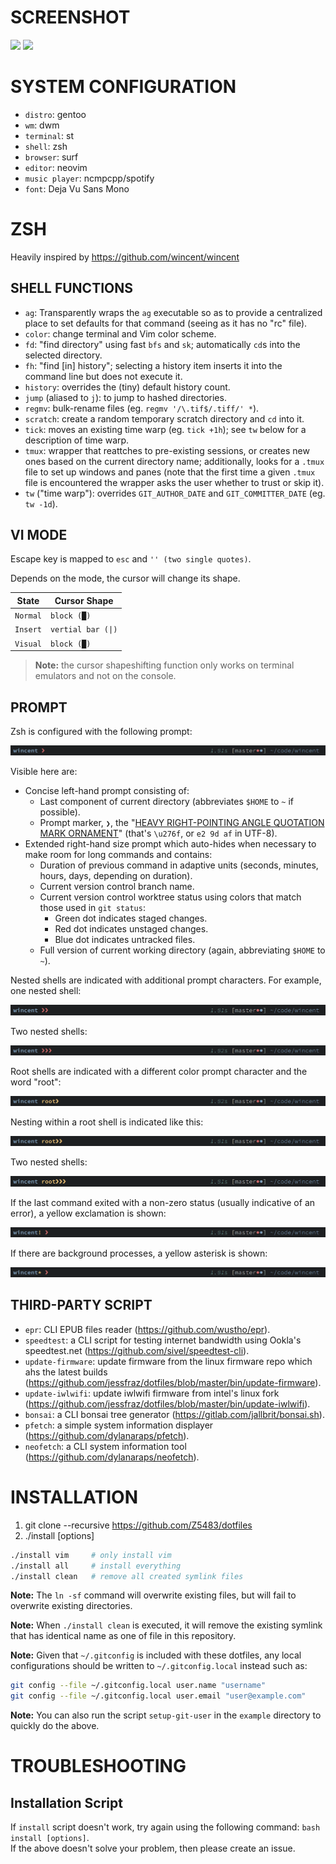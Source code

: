# SCREENSHOT
![](https://raw.githubusercontent.com/Z5483/dotfiles/master/.img/desktop-tiling)
![](https://raw.githubusercontent.com/Z5483/dotfiles/master/.img/desktop-floating)

# SYSTEM CONFIGURATION

* `distro`: gentoo
* `wm`: dwm
* `terminal`: st
* `shell`: zsh
* `browser`: surf
* `editor`: neovim
* `music player`: ncmpcpp/spotify
* `font`: Deja Vu Sans Mono

# ZSH

Heavily inspired by https://github.com/wincent/wincent

## SHELL FUNCTIONS

- `ag`: Transparently wraps the `ag` executable so as to provide a centralized place to set defaults for that command (seeing as it has no "rc" file).
- `color`: change terminal and Vim color scheme.
- `fd`: "find directory" using fast `bfs` and `sk`; automatically `cd`s into the selected directory.
- `fh`: "find [in] history"; selecting a history item inserts it into the command line but does not execute it.
- `history`: overrides the (tiny) default history count.
- `jump` (aliased to `j`): to jump to hashed directories.
- `regmv`: bulk-rename files (eg. `regmv '/\.tif$/.tiff/' *`).
- `scratch`: create a random temporary scratch directory and `cd` into it.
- `tick`: moves an existing time warp (eg. `tick +1h`); see `tw` below for a description of time warp.
- `tmux`: wrapper that reattches to pre-existing sessions, or creates new ones based on the current directory name; additionally, looks for a `.tmux` file to set up windows and panes (note that the first time a given `.tmux` file is encountered the wrapper asks the user whether to trust or skip it).
- `tw` ("time warp"): overrides `GIT_AUTHOR_DATE` and `GIT_COMMITTER_DATE` (eg. `tw -1d`).

## VI MODE

Escape key is mapped to `esc` and `'' (two single quotes)`.

Depends on the mode, the cursor will change its shape.

| State  | Cursor Shape |
| ------------- | ------------- |
| `Normal`  | `block (█)`  |
| `Insert`  | `vertial bar (\|)` |
| `Visual`  | `block (█)` |

> **Note:** the cursor shapeshifting function only works on terminal emulators and not on the console.

## PROMPT

Zsh is configured with the following prompt:

![](https://raw.githubusercontent.com/wincent/wincent/media/prompt.png)

Visible here are:

- Concise left-hand prompt consisting of:
  - Last component of current directory (abbreviates `$HOME` to `~` if possible).
  - Prompt marker, `❯`, the "[HEAVY RIGHT-POINTING ANGLE QUOTATION MARK ORNAMENT](https://codepoints.net/U+276F)" (that's `\u276f`, or `e2 9d af` in UTF-8).
- Extended right-hand size prompt which auto-hides when necessary to make room for long commands and contains:
  - Duration of previous command in adaptive units (seconds, minutes, hours, days, depending on duration).
  - Current version control branch name.
  - Current version control worktree status using colors that match those used in `git status`:
    - Green dot indicates staged changes.
    - Red dot indicates unstaged changes.
    - Blue dot indicates untracked files.
  - Full version of current working directory (again, abbreviating `$HOME` to `~`).

Nested shells are indicated with additional prompt characters. For example, one nested shell:

![](https://raw.githubusercontent.com/wincent/wincent/media/prompt-shlvl-2.png)

Two nested shells:

![](https://raw.githubusercontent.com/wincent/wincent/media/prompt-shlvl-3.png)

Root shells are indicated with a different color prompt character and the word "root":

![](https://raw.githubusercontent.com/wincent/wincent/media/prompt-root.png)

Nesting within a root shell is indicated like this:

![](https://raw.githubusercontent.com/wincent/wincent/media/prompt-root-shlvl-2.png)

Two nested shells:

![](https://raw.githubusercontent.com/wincent/wincent/media/prompt-root-shlvl-3.png)

If the last command exited with a non-zero status (usually indicative of an error), a yellow exclamation is shown:

![](https://raw.githubusercontent.com/wincent/wincent/media/prompt-error.png)

If there are background processes, a yellow asterisk is shown:

![](https://raw.githubusercontent.com/wincent/wincent/media/prompt-bg.png)

## THIRD-PARTY SCRIPT

- `epr`: CLI EPUB files reader (https://github.com/wustho/epr).
- `speedtest`: a CLI script for testing internet bandwidth using Ookla's speedtest.net (https://github.com/sivel/speedtest-cli).
- `update-firmware`: update firmware from the linux firmware repo which ahs the latest builds (https://github.com/jessfraz/dotfiles/blob/master/bin/update-firmware).
- `update-iwlwifi`: update iwlwifi firmware from intel's linux fork (https://github.com/jessfraz/dotfiles/blob/master/bin/update-iwlwifi).
- `bonsai`: a CLI bonsai tree generator (https://gitlab.com/jallbrit/bonsai.sh).
- `pfetch`: a simple system information displayer (https://github.com/dylanaraps/pfetch).
- `neofetch`: a CLI system information tool (https://github.com/dylanaraps/neofetch).

# INSTALLATION

1. git clone --recursive https://github.com/Z5483/dotfiles
2. ./install [options]

```sh
./install vim     # only install vim
./install all     # install everything
./install clean   # remove all created symlink files
```

**Note:** The `ln -sf` command will overwrite existing files, but will fail to overwrite existing directories.

**Note:** When `./install clean` is executed, it will remove the existing symlink that has identical name as one of file in this repository.

**Note:** Given that `~/.gitconfig` is included with these dotfiles, any local configurations should be written to `~/.gitconfig.local` instead such as:

```sh
git config --file ~/.gitconfig.local user.name "username"
git config --file ~/.gitconfig.local user.email "user@example.com"
```
**Note:** You can also run the script `setup-git-user` in the `example` directory to quickly do the above.

# TROUBLESHOOTING

## Installation Script
If `install` script doesn't work, try again using the following command: `bash
install [options]`.  
If the above doesn't solve your problem, then please create an issue.
